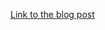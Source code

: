 [Link to the blog post](https://bartlomiejf.blogspot.com/2021/08/4-dimensions-on-3d-plot-with-matplotlib.html)
